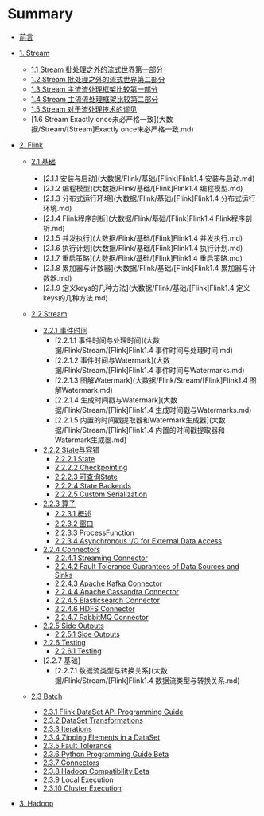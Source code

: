 # Summary

* [前言](README.md)
* [1. Stream]()
  - [1.1 Stream 批处理之外的流式世界第一部分](大数据/Stream/[Stream]批处理之外的流式世界第一部分.md)
  - [1.2 Stream 批处理之外的流式世界第二部分](大数据/Stream/[Stream]批处理之外的流式世界第二部分.md)
  - [1.3 Stream 主流流处理框架比较第一部分](大数据/Stream/[Stream]主流流处理框架比较第一部分.md)
  - [1.4 Stream 主流流处理框架比较第二部分](大数据/Stream/[Stream]批处理之外的流式世界第二部分.md)
  - [1.5 Stream 对于流处理技术的谬见](大数据/Stream/[Stream]对于流处理技术的谬见.md)
  - [1.6 Stream Exactly once未必严格一致](大数据/Stream/[Stream]Exactly once未必严格一致.md)

* [2. Flink]()
  - [2.1 基础]()
    - [2.1.1 安装与启动](大数据/Flink/基础/[Flink]Flink1.4 安装与启动.md)
    - [2.1.2 编程模型](大数据/Flink/基础/[Flink]Flink1.4 编程模型.md)
    - [2.1.3 分布式运行环境](大数据/Flink/基础/[Flink]Flink1.4 分布式运行环境.md)
    - [2.1.4 Flink程序剖析](大数据/Flink/基础/[Flink]Flink1.4 Flink程序剖析.md)
    - [2.1.5 并发执行](大数据/Flink/基础/[Flink]Flink1.4 并发执行.md)
    - [2.1.6 执行计划](大数据/Flink/基础/[Flink]Flink1.4 执行计划.md)
    - [2.1.7 重启策略](大数据/Flink/基础/[Flink]Flink1.4 重启策略.md)
    - [2.1.8 累加器与计数器](大数据/Flink/基础/[Flink]Flink1.4 累加器与计数器.md)
    - [2.1.9 定义keys的几种方法](大数据/Flink/基础/[Flink]Flink1.4 定义keys的几种方法.md)

  - [2.2 Stream]()
    - [2.2.1 事件时间]()
      - [2.2.1.1 事件时间与处理时间](大数据/Flink/Stream/[Flink]Flink1.4 事件时间与处理时间.md)
      - [2.2.1.2 事件时间与Watermark](大数据/Flink/Stream/[Flink]Flink1.4 事件时间与Watermarks.md)
      - [2.2.1.3 图解Watermark](大数据/Flink/Stream/[Flink]Flink1.4 图解Watermark.md)
      - [2.2.1.4 生成时间戳与Watermark](大数据/Flink/Stream/[Flink]Flink1.4 生成时间戳与Watermarks.md)
      - [2.2.1.5 内置的时间戳提取器和Watermark生成器](大数据/Flink/Stream/[Flink]Flink1.4 内置的时间戳提取器和Watermark生成器.md)
    - [2.2.2 State与容错]()
      - [2.2.2.1 State](https://ci.apache.org/projects/flink/flink-docs-release-1.4/dev/stream/state/state.html)
      - [2.2.2.2 Checkpointing](https://ci.apache.org/projects/flink/flink-docs-release-1.4/dev/stream/state/checkpointing.html)
      - [2.2.2.3 可查询State](https://ci.apache.org/projects/flink/flink-docs-release-1.4/dev/stream/state/queryable_state.html)
      - [2.2.2.4 State Backends](https://ci.apache.org/projects/flink/flink-docs-release-1.4/dev/stream/state/state_backends.html)
      - [2.2.2.5 Custom Serialization](https://ci.apache.org/projects/flink/flink-docs-release-1.4/dev/stream/state/custom_serialization.html)
    - [2.2.3 算子]()
      - [2.2.3.1 概述](https://ci.apache.org/projects/flink/flink-docs-release-1.4/dev/stream/operators/index.html)
      - [2.2.3.2 窗口](https://ci.apache.org/projects/flink/flink-docs-release-1.4/dev/stream/operators/windows.html)
      - [2.2.3.3 ProcessFunction](https://ci.apache.org/projects/flink/flink-docs-release-1.4/dev/stream/operators/process_function.html)
      - [2.2.3.4 Asynchronous I/O for External Data Access](https://ci.apache.org/projects/flink/flink-docs-release-1.4/dev/stream/operators/asyncio.html)
    - [2.2.4 Connectors]()
      - [2.2.4.1 Streaming Connector](https://ci.apache.org/projects/flink/flink-docs-release-1.4/dev/connectors/index.html)
      - [2.2.4.2 Fault Tolerance Guarantees of Data Sources and Sinks](https://ci.apache.org/projects/flink/flink-docs-release-1.4/dev/connectors/guarantees.html)
      - [2.2.4.3 Apache Kafka Connector](https://ci.apache.org/projects/flink/flink-docs-release-1.4/dev/connectors/kafka.html)
      - [2.2.4.4 Apache Cassandra Connector](https://ci.apache.org/projects/flink/flink-docs-release-1.4/dev/connectors/cassandra.html)
      - [2.2.4.5 Elasticsearch Connector](https://ci.apache.org/projects/flink/flink-docs-release-1.4/dev/connectors/elasticsearch.html)
      - [2.2.4.6 HDFS Connector](https://ci.apache.org/projects/flink/flink-docs-release-1.4/dev/connectors/filesystem_sink.html)
      - [2.2.4.7 RabbitMQ Connector](https://ci.apache.org/projects/flink/flink-docs-release-1.4/dev/connectors/rabbitmq.html)
    - [2.2.5 Side Outputs]()
      - [2.2.5.1 Side Outputs](https://ci.apache.org/projects/flink/flink-docs-release-1.4/dev/stream/side_output.html)
    - [2.2.6 Testing]()
      - [2.2.6.1 Testing](https://ci.apache.org/projects/flink/flink-docs-release-1.4/dev/stream/testing.html)
    - [2.2.7 基础]
      - [2.2.7.1 数据流类型与转换关系](大数据/Flink/Stream/[Flink]Flink1.4 数据流类型与转换关系.md)
  - [2.3 Batch]()
    - [2.3.1 Flink DataSet API Programming Guide](https://ci.apache.org/projects/flink/flink-docs-release-1.4/dev/batch/index.html)
    - [2.3.2 DataSet Transformations](https://ci.apache.org/projects/flink/flink-docs-release-1.4/dev/batch/dataset_transformations.html)
    - [2.3.3 Iterations](https://ci.apache.org/projects/flink/flink-docs-release-1.4/dev/batch/iterations.html)
    - [2.3.4 Zipping Elements in a DataSet](https://ci.apache.org/projects/flink/flink-docs-release-1.4/dev/batch/zip_elements_guide.html)
    - [2.3.5 Fault Tolerance](https://ci.apache.org/projects/flink/flink-docs-release-1.4/dev/batch/fault_tolerance.html)
    - [2.3.6 Python Programming Guide Beta](https://ci.apache.org/projects/flink/flink-docs-release-1.4/dev/batch/python.html)
    - [2.3.7 Connectors](https://ci.apache.org/projects/flink/flink-docs-release-1.4/dev/batch/connectors.html)
    - [2.3.8 Hadoop Compatibility Beta](https://ci.apache.org/projects/flink/flink-docs-release-1.4/dev/batch/hadoop_compatibility.html)
    - [2.3.9 Local Execution](https://ci.apache.org/projects/flink/flink-docs-release-1.4/dev/local_execution.html)
    - [2.3.10 Cluster Execution](https://ci.apache.org/projects/flink/flink-docs-release-1.4/dev/cluster_execution.html)

* [3. Hadoop]()
